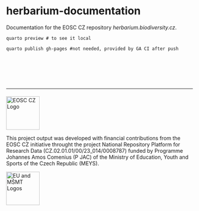 # herbarium-documentation
Documentation for the EOSC CZ repository *herbarium.biodiversity.cz*.


```shell
quarto preview # to see it local

quarto publish gh-pages #not needed, provided by GA CI after push
```

[//]: # (obligatory branding for EOSC.CZ)
<hr style="margin-top: 100px; margin-bottom: 20px">

<p style="text-align: left"> <img src="https://webcentrum.muni.cz/media/3831863/seda_eosc.png" alt="EOSC CZ Logo" height="90"> </p>
This project output was developed with financial contributions from the EOSC CZ initiative throught the project National Repository Platform for Research Data (CZ.02.01.01/00/23_014/0008787) funded by Programme Johannes Amos Comenius (P JAC) of the Ministry of Education, Youth and Sports of the Czech Republic (MEYS).

<p style="text-align: left"> <img src="https://webcentrum.muni.cz/media/3832168/seda_eu-msmt_eng.png" alt="EU and MŠMT Logos" height="90"> </p>